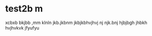 # test2b m
xcbxb
bkjbb
,mm 
klnln
jkb.jkbnm 
jkbjkbhvjhvj
nj njk.bnj
hjbjbgh
jhbkh
hvjhvkvk
jfyufyu
